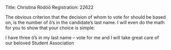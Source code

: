 Title: Christina Rödöö
Registration: 22622

The obvious criterion that the decision of whom to vote for should be based on, is the number of ö’s in the candidate’s last name. I will even do the math for you to show that your choice is simple:

I have three ö’s in my last name – vote for me and I will take great care of our beloved Student Association
